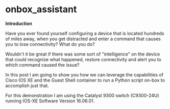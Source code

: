 # onbox_assistant

**Introduction**

Have you ever found yourself configuring a device that is located hundreds of miles away, when you get distracted and enter a command that causes you to lose connectivity? What do you do?

Wouldn't it be great if there was some sort of "intelligence" on the device that could recognize what happened, restore connectivity and alert you to which command caused the issue? 

In this post I am going to show you how we can leverage the capabilities of Cisco IOS XE and the Guest Shell container to run a Python script on-box to accomplish just that. 

For this demonstration I am using the Catalyst 9300 switch (C9300-24U) running IOS-XE Software Version 16.06.01.
